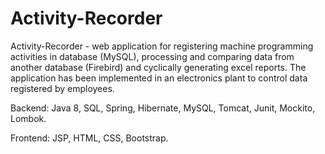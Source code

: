 # Activity-Recorder
Activity-Recorder - web application for registering machine programming activities in database (MySQL), processing and comparing data from another database (Firebird) and cyclically generating excel reports. The application has been implemented in an electronics plant to control data registered by employees.

Backend: Java 8, SQL, Spring, Hibernate, MySQL, Tomcat, Junit, Mockito, Lombok. 

Frontend: JSP, HTML, CSS, Bootstrap.

